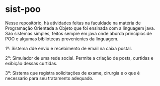 # sist-poo

Nesse repositório, há atividades feitas na faculdade na matéria de Programação Orientada a Objeto que foi ensinada com a linguagem java. São sistemas simples, feitos sempre em java onde aborda principios de POO e algumas bibliotecas provenientes da linguagem.

1º: Sistema dde envio e recebimento de email na caixa postal.

2º: Simulador de uma rede social. Permite a criação de posts, curtidas e exibição dessas curtidas.

3º: Sistema que registra solicitações de exame, cirurgia e o que é necessario para seu tratamento adequado.
